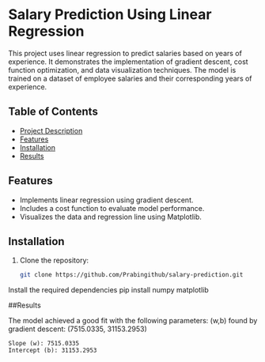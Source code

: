 # Salary Prediction Using Linear Regression
This project uses linear regression to predict salaries based on years of experience. It demonstrates the implementation of gradient descent, cost function optimization, and data visualization techniques. The model is trained on a dataset of employee salaries and their corresponding years of experience.

## Table of Contents
- [Project Description](#project-description)
- [Features](#features)
- [Installation](#installation)
- [Results](#results)

## Features
- Implements linear regression using gradient descent.
- Includes a cost function to evaluate model performance.
- Visualizes the data and regression line using Matplotlib.

## Installation
1. Clone the repository:
   ```bash
   git clone https://github.com/Prabingithub/salary-prediction.git
 Install the required dependencies 
 pip install numpy matplotlib

##Results 

The model achieved a good fit with the following parameters: 
(w,b) found by gradient descent: (7515.0335, 31153.2953)

    Slope (w): 7515.0335
    Intercept (b): 31153.2953
     



